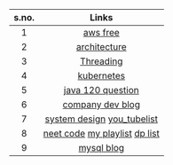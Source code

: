 
s.no. | Links
| :---:   | :-: 
1|[aws free](https://www.knowledgeindia.in/p/all-aws-videos-in-one-pl.html)
2|[architecture](https://aws.amazon.com/blogs/architecture/)
3|[Threading](https://www.youtube.com/playlist?list=PLhfHPmPYPPRk6yMrcbfafFGSbE2EPK_A6)
4|[kubernetes](https://www.youtube.com/watch?v=lXqqhyCPWC0&list=PL5Kqb3gUj-4bRLS4L_AG8xMBvrUhdF2gP&index=45&t=6090s&ab_channel=DailyCodeBuffer)
5|[java  120 question](https://www.javamadesoeasy.com/2015/07/core-java-top-120-most-interesting-and_21.html)
6|[company dev blog](https://github.com/sumodirjo/engineering-blogs)
7|[system design](https://systeminterview.com/scale-from-zero-to-millions-of-users.php) [you_tubelist](https://www.youtube.com/playlist?list=PL5Kqb3gUj-4YS3NUPRYVBJRyFqPtfacw7)
8|[neet code](https://www.youtube.com/c/NeetCode/playlists)  [my playlist](https://www.youtube.com/playlist?list=PL5Kqb3gUj-4Y4bQ9eh9-vVgrgm5le5Xow) [dp list](https://www.youtube.com/watch?v=mBNrRy2_hVs&list=PLot-Xpze53lcvx_tjrr_m2lgD2NsRHlNO&index=4&t=34s&ab_channel=NeetCode)
9|[mysql blog](https://dev.mysql.com/doc/mysql-partitioning-excerpt/5.7/en/partitioning-subpartitions.html)
